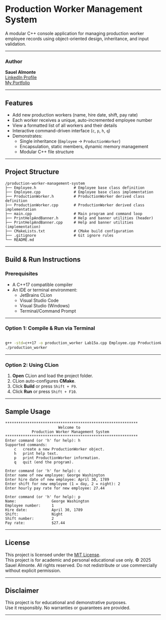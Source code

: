# Production Worker Management System

A modular C++ console application for managing production worker employee records using object-oriented design, inheritance, and input validation.

---

### Author

**Sauel Almonte**  
[LinkedIn Profile](https://www.linkedin.com/in/sauel-almonte)  
[My Portfolio](https://s-almonte.vercel.app/)

---

## Features

- Add new production workers (name, hire date, shift, pay rate)
- Each worker receives a unique, auto-incremented employee number
- View a formatted list of all workers and their details
- Interactive command-driven interface (`c`, `p`, `h`, `q`)
- Demonstrates:
    - Single inheritance (`Employee` → `ProductionWorker`)
    - Encapsulation, static members, dynamic memory management
    - Modular C++ file structure

---

## Project Structure
```text
/production-worker-management-system
├── Employee.h                 # Employee base class definition
├── Employee.cpp               # Employee base class implementation
├── ProductionWorker.h         # ProductionWorker derived class definition
├── ProductionWorker.cpp       # ProductionWorker derived class implementation
├── main.cpp                   # Main program and command loop
├── PrintHelpAndBanner.h       # Help and banner utilities (header)
├── PrintHelpAndBanner.cpp     # Help and banner utilities (implementation)
├── CMakeLists.txt             # CMake build configuration
├── .gitignore                 # Git ignore rules
└── README.md    
``` 

---

## Build & Run Instructions

### Prerequisites
- A C++17 compatible compiler
- An IDE or terminal environment:
    - JetBrains CLion
    - Visual Studio Code
    - Visual Studio (Windows)
    - Terminal/Command Prompt

---

### Option 1: Compile & Run via Terminal
```bash

g++ -std=c++17 -o production_worker Lab15a.cpp Employee.cpp ProductionWorker.cpp PrintHelpAndBanner.cpp
./production_worker

```

---

### Option 2: Using CLion

1. **Open** CLion and load the project folder.
2. CLion auto-configures **CMake**.
3. Click **Build** or press `Shift + F9`.
4. Click **Run** or press `Shift + F10`.

---

## Sample Usage

```text
************************************************************
                        Welcome to
            Production Worker Management System
************************************************************
Enter command (or 'h' for help): h
Supported commands:
    c   create a new ProductionWorker object.
    h   print help text.
    p   print ProductionWorker information.
    q   quit (end the program).

Enter command (or 'h' for help): c
Enter name of new employee: George Washington
Enter hire date of new employee: April 30, 1789
Enter shift for new employee (1 = day, 2 = night): 2
Enter hourly pay rate for new employee: 27.44

Enter command (or 'h' for help): p
Name:                George Washington
Employee number:     1
Hire date:           April 30, 1789
Shift:               Night
Shift number:        2
Pay rate:            $27.44
```

---

## License

This project is licensed under the [MIT License](LICENSE).  
This project is for academic and personal educational use only.
© 2025 Sauel Almonte. All rights reserved.
Do not redistribute or use commercially without explicit permission.

---

## Disclaimer

This project is for educational and demonstrative purposes.  
Use it responsibly. No warranties or guarantees are provided.

---
